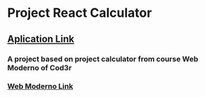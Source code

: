<!--
Author: João Victor David de Oliveira (j.victordavid2@gmail.com)
README.md (c) 2022
Desc: description
Created:  2022-04-27T17:33:49.532Z
Modified: 2022-04-27T17:38:06.762Z
-->

# Project React Calculator

## <a href="https://jvddavid.github.io/project-calculator/" >Aplication Link</a>

### A project based on project calculator from course Web Moderno of Cod3r

### <a href="https://www.udemy.com/course/curso-web/" >Web Moderno Link</a>
